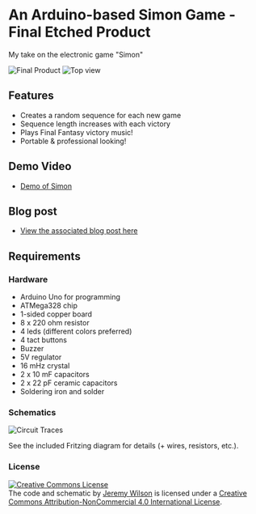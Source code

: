 # An Arduino-based Simon Game - Final Etched Product

My take on the electronic game "Simon"

![](https://raw.github.com/jerwil/Simon_Etch/master/Media/IMG_6531.JPG "Final Product")
![](https://raw.github.com/jerwil/Simon_Etch/master/Media/IMG_6492.JPG "Top view")

## Features

* Creates a random sequence for each new game
* Sequence length increases with each victory
* Plays Final Fantasy victory music!
* Portable & professional looking!

## Demo Video

* [Demo of Simon](http://youtu.be/PNaiEo_kjvo)

## Blog post

* [View the associated blog post here](http://www.jeremyadamwilson.com/arduino-simon-final/)

## Requirements

### Hardware

* Arduino Uno for programming
* ATMega328 chip
* 1-sided copper board
* 8 x 220 ohm resistor
* 4 leds (different colors preferred)
* 4 tact buttons
* Buzzer
* 5V regulator
* 16 mHz crystal
* 2 x 10 mF capacitors
* 2 x 22 pF ceramic capacitors
* Soldering iron and solder

### Schematics

![](https://raw.github.com/jerwil/Simon_Etch/master/Media/simon_etch_traces.jpg "Circuit Traces")

See the included Fritzing diagram for details (+ wires, resistors, etc.).

### License

<a rel="license" href="http://creativecommons.org/licenses/by-nc/4.0/"><img alt="Creative Commons License" style="border-width:0" src="http://i.creativecommons.org/l/by-nc/4.0/88x31.png" /></a><br /><span xmlns:dct="http://purl.org/dc/terms/" property="dct:title">The code and schematic</span> by <a xmlns:cc="http://creativecommons.org/ns#" href="http://www.jeremyadamwilson.com/" property="cc:attributionName" rel="cc:attributionURL">Jeremy Wilson</a> is licensed under a <a rel="license" href="http://creativecommons.org/licenses/by-nc/4.0/">Creative Commons Attribution-NonCommercial 4.0 International License</a>.

